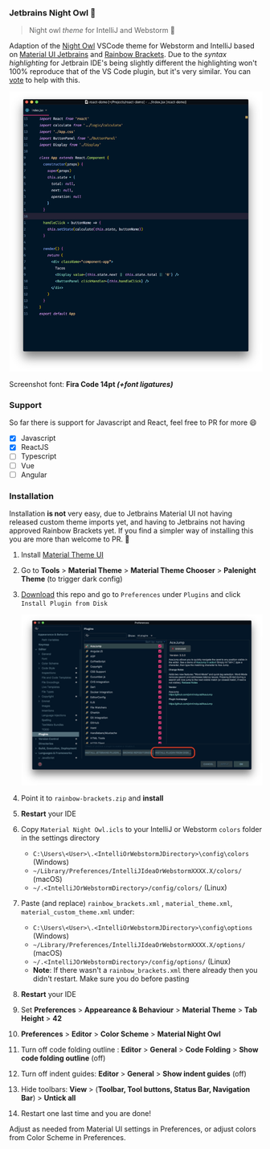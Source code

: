 ### Jetbrains Night Owl 🌌  

> Night owl *theme* for IntelliJ and Webstorm :jack_o_lantern:

Adaption of the [Night Owl](https://marketplace.visualstudio.com/items?itemName=sdras.night-owl) VSCode theme for Webstorm and IntelliJ based on [Material UI Jetbrains](https://github.com/ChrisRM/material-theme-jetbrains) and [Rainbow Brackets](https://github.com/izhangzhihao/intellij-rainbow-brackets). Due to the *syntax highlighting* for Jetbrain IDE's being slightly different the highlighting won't 100% reproduce that of the VS Code plugin, but it's very similar. You can [vote](https://youtrack.jetbrains.com/issue/IDEABKL-5473) to help with this.

![Screenshot](screenshot.png)

Screenshot font: **Fira Code 14pt *(+font ligatures)***

### Support

So far there is support for Javascript and React, feel free to PR for more :smile:

- [x] Javascript
- [x] ReactJS
- [ ] Typescript
- [ ] Vue
- [ ] Angular

### Installation

Installation **is not** very easy, due to Jetbrains Material UI not having released custom theme imports yet, and having to Jetbrains not having approved Rainbow Brackets yet. If you find a simpler way of installing this you are more than welcome to PR. :star2:

1. Install [Material Theme UI](https://plugins.jetbrains.com/plugin/8006-material-theme-ui)

2. Go to **Tools** > **Material Theme** > **Material Theme Chooser** >  **Palenight Theme** (to trigger dark config)

3. [Download](#) this repo and go to `Preferences` under `Plugins` and click `Install Plugin from Disk`

   ![Step 2](instructions1.png)

4. Point it to `rainbow-brackets.zip` and **install**

5. **Restart** your IDE

6. Copy `Material Night Owl.icls` to your IntelliJ or Webstorm `colors` folder in the settings directory 
    - `C:\Users\<User>\.<IntelliOrWebstormJDirectory>\config\colors` (Windows)
    - `~/Library/Preferences/IntelliJIdeaOrWebstormXXXX.X/colors/` (macOS)
    - `~/.<IntelliJOrWebstormDirectory>/config/colors/` (Linux)

7. Paste (and replace) `rainbow_brackets.xml` , `material_theme.xml`, `material_custom_theme.xml` under:

    - `C:\Users\<User>\.<IntelliOrWebstormJDirectory>\config\options` (Windows)
    - `~/Library/Preferences/IntelliJIdeaOrWebstormXXXX.X/options/` (macOS)
    - `~/.<IntelliJOrWebstormDirectory>/config/options/` (Linux)
    - **Note**: If there wasn't a `rainbow_brackets.xml` there already then you didn't restart. Make sure you do before pasting

8. **Restart** your IDE

9. Set **Preferences** > **Appeareance & Behaviour** > **Material Theme** > **Tab Height** > **42**

10. **Preferences** > **Editor** > **Color Scheme** > **Material Night Owl**

11. Turn off code folding outline : **Editor** > **General** > **Code Folding** > **Show code folding outline** (off)

12. Turn off indent guides: **Editor** > **General** > **Show indent guides** (off)

13. Hide toolbars: **View** > (**Toolbar, Tool buttons, Status Bar, Navigation Bar**) > **Untick all**

14. Restart one last time and you are done!



Adjust as needed from Material UI settings in Preferences, or adjust colors from Color Scheme in Preferences.